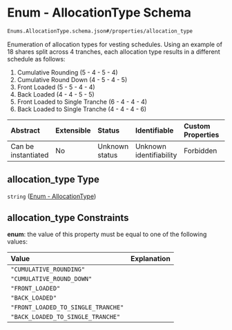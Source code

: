 # Enum - AllocationType Schema

```txt
Enums.AllocationType.schema.json#/properties/allocation_type
```

Enumeration of allocation types for vesting schedules. Using an example of 18 shares split across 4 tranches, each allocation type results in a different schedule as follows:

1.  Cumulative Rounding (5 - 4 - 5 - 4)
2.  Cumulative Round Down (4 - 5 - 4 - 5)
3.  Front Loaded (5 - 5 - 4 - 4)
4.  Back Loaded (4 - 4 - 5 - 5)
5.  Front Loaded to Single Tranche (6 - 4 - 4 - 4)
6.  Back Loaded to Single Tranche (4 - 4 - 4 - 6)

| Abstract            | Extensible | Status         | Identifiable            | Custom Properties | Additional Properties | Access Restrictions | Defined In                                                                                     |
| :------------------ | :--------- | :------------- | :---------------------- | :---------------- | :-------------------- | :------------------ | :--------------------------------------------------------------------------------------------- |
| Can be instantiated | No         | Unknown status | Unknown identifiability | Forbidden         | Allowed               | none                | [VestingSchedule.schema.json\*](../objects/VestingSchedule.schema.json "open original schema") |

## allocation_type Type

`string` ([Enum - AllocationType](vestingschedule-properties-enum---allocationtype.md))

## allocation_type Constraints

**enum**: the value of this property must be equal to one of the following values:

| Value                              | Explanation |
| :--------------------------------- | :---------- |
| `"CUMULATIVE_ROUNDING"`            |             |
| `"CUMULATIVE_ROUND_DOWN"`          |             |
| `"FRONT_LOADED"`                   |             |
| `"BACK_LOADED"`                    |             |
| `"FRONT_LOADED_TO_SINGLE_TRANCHE"` |             |
| `"BACK_LOADED_TO_SINGLE_TRANCHE"`  |             |

